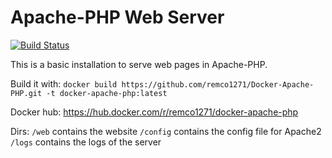 # Apache-PHP Web Server
[![Build Status](https://drone.gejaagd.nl/api/badges/remco1271/Docker-Apache-PHP/status.svg)](https://drone.gejaagd.nl/remco1271/Docker-Apache-PHP)

This is a basic installation to serve web pages in Apache-PHP.

Build it with:
`docker build https://github.com/remco1271/Docker-Apache-PHP.git -t docker-apache-php:latest`

Docker hub:
https://hub.docker.com/r/remco1271/docker-apache-php

Dirs: 
`/web` contains the website
`/config` contains the config file for Apache2
`/logs` contains the logs of the server
